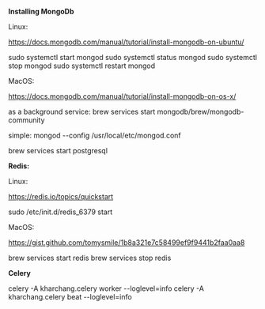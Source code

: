 **Installing MongoDb**

Linux:

https://docs.mongodb.com/manual/tutorial/install-mongodb-on-ubuntu/

sudo systemctl start mongod
sudo systemctl status mongod
sudo systemctl stop mongod
sudo systemctl restart mongod

MacOS:

https://docs.mongodb.com/manual/tutorial/install-mongodb-on-os-x/

as a background service: 
brew services start mongodb/brew/mongodb-community

simple: mongod --config /usr/local/etc/mongod.conf

brew services start postgresql

**Redis:**

Linux:

https://redis.io/topics/quickstart

sudo /etc/init.d/redis_6379 start

MacOS:

https://gist.github.com/tomysmile/1b8a321e7c58499ef9f9441b2faa0aa8

brew services start redis
brew services stop redis

**Celery**

celery -A kharchang.celery worker --loglevel=info
celery -A kharchang.celery beat --loglevel=info